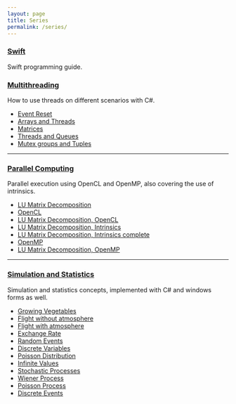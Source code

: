 ```yaml
---
layout: page
title: Series
permalink: /series/
---
```


### [Swift](./swift)
Swift programming guide.

### [Multithreading](./multithreading)
How to use threads on different scenarios with C#.
- [Event Reset](./multithreading/event-reset)
- [Arrays and Threads](./multithreading/arrays-and-threads)
- [Matrices](./multithreading/matrices)
- [Threads and Queues](./multithreading/threads-and-queues)
- [Mutex groups and Tuples](./multithreading/mutex-groups-and-tuples)

****
### [Parallel Computing](./parallel-computing)
Parallel execution using OpenCL and OpenMP, also covering the use of intrinsics.
- [LU Matrix Decomposition](./parallel-computing/lu-matrices-simple)
- [OpenCL](./parallel-computing/opencl)
- [LU Matrix Decomposition, OpenCL](./parallel-computing/lu-matrices-opencl)
- [LU Matrix Decomposition, Intrinsics](./parallel-computing/lu-matrices-intrinsics)
- [LU Matrix Decomposition, Intrinsics complete](./parallel-computing/lu-matrices-intrinsics-complete)
- [OpenMP](./parallel-computing/openmp)
- [LU Matrix Decomposition, OpenMP](./parallel-computing/lu-matrices-openmp)

****
### [Simulation and Statistics](./simulation-and-statistics)
Simulation and statistics concepts, implemented with C# and windows forms as well.
- [Growing Vegetables](./simulation-and-statistics/growing-vegetables)
- [Flight without atmosphere](./simulation-and-statistics/flight-without-atmosphere)
- [Flight with atmosphere](./simulation-and-statistics/flight-with-atmosphere)
- [Exchange Rate](./simulation-and-statistics/exchange-rate)
- [Random Events](./simulation-and-statistics/random-events)
- [Discrete Variables](./simulation-and-statistics/discrete-variables)
- [Poisson Distribution](./simulation-and-statistics/poisson-distribution)
- [Infinite Values](./simulation-and-statistics/infinite-values)
- [Stochastic Processes](./simulation-and-statistics/stochastic-processes)
- [Wiener Process](./simulation-and-statistics/wiener-process)
- [Poisson Process](./simulation-and-statistics/poisson-process)
- [Discrete Events](./simulation-and-statistics/discrete-events)
